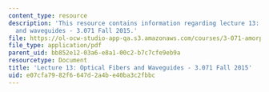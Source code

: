 ```yaml
---
content_type: resource
description: 'This resource contains information regarding lecture 13: Optical fibers
  and waveguides - 3.071 Fall 2015.'
file: https://ol-ocw-studio-app-qa.s3.amazonaws.com/courses/3-071-amorphous-materials-fall-2015/e07cfa7982f6647d2a4be40ba3c2fbbc_MIT3_071F15_Lecture13.pdf
file_type: application/pdf
parent_uid: bb852e12-03a6-e8a1-00c2-b7c7cfe9eb9a
resourcetype: Document
title: 'Lecture 13: Optical Fibers and Waveguides - 3.071 Fall 2015'
uid: e07cfa79-82f6-647d-2a4b-e40ba3c2fbbc
---
```


